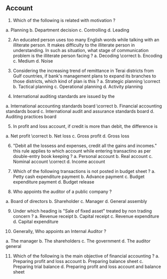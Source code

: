 ## Account

1. Which of the following is related with motivation ?

a. Planning
b. Department decision
c. Controlling
d. Leading

2. An educated person uses too many English words while talking with an illiterate person. It makes difficulty to the illiterate person in understanding. In such as situation, what stage of communication problem is the illiterate person facing ?
a. Decoding \correct
b. Encoding
c. Medium
d. Noise

3. Considering the increasing trend of remittance in Terai districts from Gulf countries, if bank's management plans to expand its branches to those districts, which kind of plan is this ?
a. Strategic planning \correct
b. Tactical planning
c. Operational planning
d. Activity planning

4. International auditing standards are issued by the

a. International accounting standards board \correct
b. Financial accounting standards board
c. International audit and assurance standards board
d. Auditing practices board

5. In profit and loss account, if credit is more than debit, the difference is

a. Net profit \correct
b. Net loss
c. Gross profit
d. Gross loss

6. "Debit all the lossess and expenses, credit all the gains and incomes." this rule applies to which account while entering transactino as per double-entry book keeping ?
a. Personal account
b. Real account
c. Nominal account \correct
d. Income account

7. Which of the following transactions is not posted in budget sheet ?
a. Petty cash expenditure payment
b. Advance payment
c. Budget expenditure payment
d. Budget release

8. Who appoints the auditor of a public company ?

a. Board of directors
b. Shareholder
c. Manager
d. General assembly

9. Under which heading is "Sale of fixed asset" treated by non trading concern ?
a. Revenue receipt
b. Capital receipt
c. Revenue expenditure
d. Capital expenditure

10. Generally, Who appoints an Internal Auditor ?

a. The manager
b. The shareholders
c. The government
d. The auditor general

11. Which of the following is the main objective of financial accounting ?
a. Preparing profit and loss account
b. Preparing balance sheet
c. Preparing trial balance
d. Preparing profit and loss account and balance sheet


